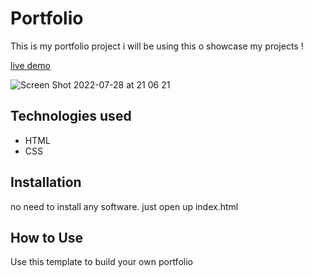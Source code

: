 # Portfolio
This is my portfolio project i will be using this o showcase my projects !

[live demo](https://portfolio.bonapartehayes.repl.co/)

![Screen Shot 2022-07-28 at 21 06 21](https://user-images.githubusercontent.com/107975354/181652211-31580b7f-caaa-45d4-a12e-bf71c4d9c8d6.png)



## Technologies used

* HTML
* CSS



## Installation

no need to install any software. just open up index.html

## How to Use

Use this template to build your own portfolio
